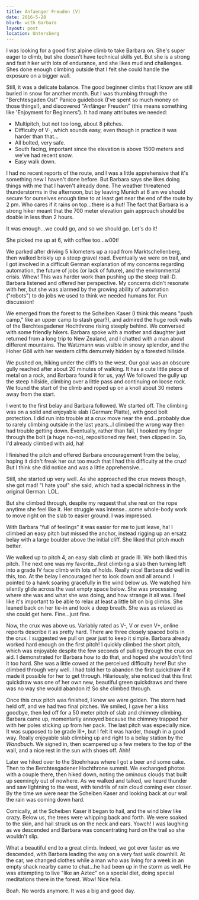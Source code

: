 ```yaml
---
title: Anfaenger Freuden (V)
date: 2016-5-28
blurb: with Barbara
layout: post
location: Untersberg
---
```


I was looking for a good first alpine climb to take Barbara on. She's super
eager to climb, but she doesn't have technical skills yet. But she is a strong
and fast hiker with lots of endurance, and she likes mud and challenges. Shes
done enough climbing outside that I felt she could handle the exposure on a
bigger wall.

Still, it was a delicate balance. The good beginner climbs that I know are still
buried in snow for another month. But I was thumbing through the "Berchtesgaden
Ost" Panico guidebook (I've spent so much money on those things!), and
discovered "Anfänger Freuden" (this means something like 'Enjoyment for
Beginners'). It had many attributes we needed:

 * Multipitch, but not too long, about 8 pitches.
 * Difficulty of V-, which sounds easy, even though in practice it was harder than that...
 * All bolted, very safe.
 * South facing, important since the elevation is above 1500 meters and we've had recent snow.
 * Easy walk down.

I had no recent reports of the route, and I was a little apprehensive that it's
something new I haven't done before. But Barbara says she likes doing things
with me that I haven't already done. The weather threatened thunderstorms in the
afternoon, but by leaving Munich at 6 am we should secure for ourselves enough
time to at least get near the end of the route by 2 pm. Who cares if it rains on
top...there is a hut! The fact that Barbara is a strong hiker meant that the 700
meter elevation gain approach should be doable in less than 2 hours.

It was enough...we could go, and so we should go. Let's do it!

She picked me up at 6, with coffee too...w00t!

We parked after driving 5 kilometers up a road from Marktschellenberg, then
walked briskly up a steep gravel road. Eventually we were on trail, and I got
involved in a difficult German explanation of my concerns regarding automation,
the future of jobs (or lack of future), and the environmental crisis. Whew! This
was harder work than pushing up the steep trail :D. Barbara listened and offered
her perspective. My concerns didn't resonate with her, but she was alarmed by
the growing ability of automation ("robots") to do jobs we used to think we
needed humans for. Fun discussion!

We emerged from the forest to the Scheiben Kaser (I think this means "push
camp," like an upper camp to stash gear?), and admired the huge rock walls of
the Berchtesgadener Hochthrone rising steeply behind. We conversed with some
friendly hikers. Barbara spoke with a mother and daughter just returned from a
long trip to New Zealand, and I chatted with a man about different
mountains. The Watzmann was visible in snowy splendor, and the Hoher Göll with
her western cliffs demurrely hidden by a forested hillside.

We pushed on, hiking under the cliffs to the west. Our goal was an obscure gully
reached after about 20 minutes of walking. It has a cute little piece of metal
on a rock, and Barbara found it for us, yay! We followed the gully up the steep
hillside, climbing over a little pass and continuing on loose rock. We found the
start of the climb and roped up on a knoll about 30 meters away from the start.

I went to the first belay and Barbara followed. We started off. The climbing was
on a solid and enjoyable slab (German: Platte), with good bolt protection. I did
run into trouble at a crux move near the end...probably due to rarely climbing
outside in the last years...I climbed the wrong way then had trouble getting
down. Eventually, rather than fall, I hooked my finger through the bolt (a huge
no-no), repositioned my feet, then clipped in. So, I'd already climbed with aid,
ha!

I finished the pitch and offered Barbara encouragement from the belay, hoping it
didn't freak her out too much that I had this difficulty at the crux! But I
think she did notice and was a little apprehensive...

Still, she started up very well. As she approached the crux moves though, she
got mad! "I hate you!" she said, which had a special richness in the original
German. LOL.

But she climbed through, despite my request that she rest on the rope anytime
she feel like it. Her struggle was intense...some whole-body work to move right
on the slab to easier ground. I was impressed.

With Barbara "full of feelings" it was easier for me to just leave, ha! I
climbed an easy pitch but missed the anchor, instead rigging up an ersatz belay
with a large boulder above the initial cliff. She liked that pitch much better.

We walked up to pitch 4, an easy slab climb at grade III. We both liked this
pitch. The next one was my favorite...first climbing a slab then turning left
into a grade IV face climb with lots of holds. Really nice! Barbara did well in
this, too. At the belay I encouraged her to look down and all around. I pointed
to a hawk soaring gracefully in the wind below us. We watched him silently glide
across the vast empty space below. She was processing where she was and what she
was doing, and how strange it all was. I feel like it's important to be able to
relax at least a little bit on big climbs. She leaned back on her tie-in and
took a deep breath. She was as relaxed as she could get here. Fine...just fine.

Now, the crux was above us. Variably rated as V-, V or even V+, online reports
describe it as pretty hard. There are three closely spaced bolts in the crux. I
suggested we pull on gear just to keep it simple. Barbara already worked hard
enough on the first pitch! I quickly climbed the short pitch, which was
enjoyable despite the few seconds of pulling through the crux on aid. I
demonstrated for Barbara how to do that, and hoped she wouldn't find it too
hard. She was a little cowed at the perceived difficulty here! But she climbed
through very well. I had told her to abandon the first quickdraw if it made it
possible for her to get through. Hilariously, she noticed that this first
quickdraw was one of her own new, beautiful green quickdraws and there was no
way she would abandon it! So she climbed through.

Once this crux pitch was finished, I knew we were golden. The storm had held
off, and we had two final pitches. We smiled, I gave her a kiss goodbye, then
led off for a 50 meter pitch of slab and chimney climbing. Barbara came up,
momentarily annoyed because the chimney trapped her with her poles sticking up
from her pack. The last pitch was especially nice. It was supposed to be grade
III+, but I felt it was harder, though in a good way. Really enjoyable slab
climbing up and right to a belay station by the *Wandbuch*. We signed in, then
scampered up a few meters to the top of the wall, and a nice rest in the sun
with shoes off. Ahh!

Later we hiked over to the Stoehrhaus where I got a beer and some cake. Then to
the Berchtesgadener Hochthrone summit. We exchanged photos with a couple there,
then hiked down, noting the ominous clouds that built up seemingly out of
nowhere. As we walked and talked, we heard thunder and saw lightning to the
west, with tendrils of rain cloud coming ever closer. By the time we were near
the Scheiben Kaser and looking back at our wall the rain was coming down hard.

Comically, at the Scheiben Kaser it began to hail, and the wind blew like
crazy. Below us, the trees were whipping back and forth. We were soaked to the
skin, and hail struck us on the neck and ears. Yowch! I was laughing as we
descended and Barbara was concentrating hard on the trail so she wouldn't slip.

What a beautiful end to a great climb. Indeed, we got ever faster as we
descended, with Barbara leading the way on a very fast walk downhill. At the
car, we changed clothes while a man who was living for a week in an empty shack
nearby came to chat...he had been up in the storm as well. He was attempting to
live "like an Aztec" on a special diet, doing special meditations there in the
forest. Wow! Nice fella.

Boah. No words anymore. It was a big and good day.







